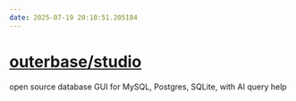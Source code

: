 ```yaml
---
date: 2025-07-19 20:10:51.205184
---
```


# [outerbase/studio](https://github.com/outerbase/studio)

open source database GUI for MySQL, Postgres, SQLite, with AI query help